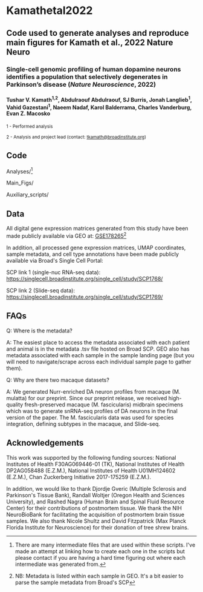# Kamathetal2022
## Code used to generate analyses and reproduce main figures for Kamath et al., 2022 Nature Neuro

### Single-cell genomic profiling of human dopamine neurons identifies a population that selectively degenerates in Parkinson’s disease (_Nature Neuroscience_, 2022)
#### Tushar V. Kamath<sup>1,2</sup>, Abdulraouf Abdulraouf, SJ Burris, Jonah Langlieb<sup>1</sup>, Vahid Gazestani<sup>1</sup>, Naeem Nadaf, Karol Balderrama, Charles Vanderburg, Evan Z. Macosko

<sup>1 -  Performed analysis</sup>

<sup>2 - Analysis and project lead (contact: tkamath@broadinstitute.org)</sup> 

## Code

Analyses/[^1]

Main_Figs/

Auxiliary_scripts/

## Data
All digital gene expression matrices generated from this study have been made publicly available via GEO at: [GSE178265](https://www.ncbi.nlm.nih.gov/geo/query/acc.cgi?acc=GSE178265)[^2]

[^1]: There are many intermediate files that are used within these scripts. I've made an attempt at linking how to create each one in the scripts but please contact if you are having a hard time figuring out where each intermediate was generated from.
[^2]: NB: Metadata is listed within each sample in GEO. It's a bit easier to parse the sample metadata from Broad's SCP

In addition, all processed gene expression matrices, UMAP coordinates, sample metadata, and cell type annotations have been made publicly available via Broad's Single Cell Portal:

SCP link 1 (single-nuc RNA-seq data): https://singlecell.broadinstitute.org/single_cell/study/SCP1768/


SCP link 2 (Slide-seq data): https://singlecell.broadinstitute.org/single_cell/study/SCP1769/

## FAQs
Q: Where is the metadata?

A: The easiest place to access the metadata associated with each patient and animal is in the metadata .tsv file hosted on Broad SCP. GEO also has metadata associated with each sample in the sample landing page (but you will need to navigate/scrape across each individual sample page to gather them).

Q: Why are there two macaque datasets?

A: We generated Nurr-enriched DA neuron profiles from macaque (M. mulatta) for our preprint. Since our preprint release, we received high-quality fresh-preserved macaque (M. fascicularis) midbrain specimens which was to generate snRNA-seq profiles of DA neurons in the final version of the paper. The M. fascicularis data was used for species integration, defining subtypes in the macaque, and Slide-seq.

## Acknowledgements
This work was supported by the following funding sources: National Institutes of Health F30AG069446-01 (TK), National Institutes of Health DP2AG058488 (E.Z.M.), National Institutes of Health U01MH124602 (E.Z.M.), Chan Zuckerberg Initiative 2017-175259 (E.Z.M.).

In addition, we would like to thank Djordje Gveric (Multiple Sclerosis and Parkinson's Tissue Bank), Randall Woltjer (Oregon Health and Sciences University), and Rashed Nagra (Human Brain and Spinal Fluid Resource Center) for their contributions of postmortem tissue. We thank the NIH NeuroBioBank for facilitating the acquisition of postmortem brain tissue samples. We also thank Nicole Shultz and David Fitzpatrick (Max Planck Florida Institute for Neuroscience) for their donation of tree shrew brains. 
